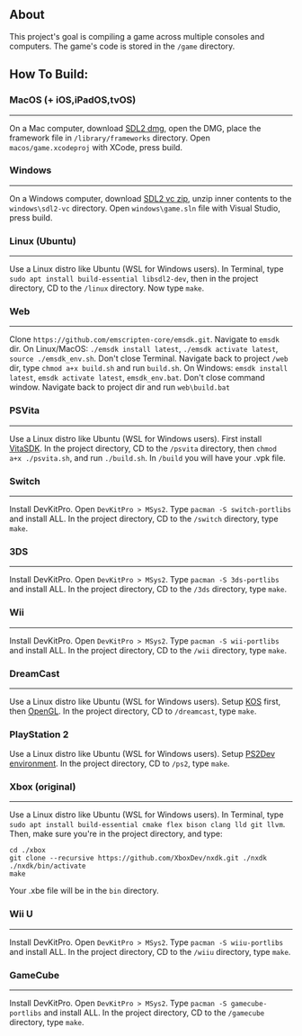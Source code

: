 ## About

This project's goal is compiling a game across multiple consoles and computers. The game's code is stored in the `/game` directory.

## How To Build:

### MacOS (+ iOS,iPadOS,tvOS)
- - -
On a Mac computer, download [SDL2 dmg](https://github.com/libsdl-org/SDL/releases/latest), open the DMG, place the framework file in `/library/frameworks` directory. Open `macos/game.xcodeproj` with XCode, press build.

### Windows
- - -
On a Windows computer, download [SDL2 vc zip](https://github.com/libsdl-org/SDL/releases/latest), unzip inner contents to the `windows\sdl2-vc` directory. Open `windows\game.sln` file with Visual Studio, press build.

### Linux (Ubuntu)
- - -
Use a Linux distro like Ubuntu (WSL for Windows users). In Terminal, type `sudo apt install build-essential libsdl2-dev`, then in the project directory, CD to the `/linux` directory. Now type `make`.

### Web
- - -
Clone `https://github.com/emscripten-core/emsdk.git`. Navigate to `emsdk` dir. On Linux/MacOS: `./emsdk install latest`, `./emsdk activate latest`, `source ./emsdk_env.sh`. Don't close Terminal. Navigate back to project `/web` dir, type `chmod a+x build.sh` and run `build.sh`. On Windows: `emsdk install latest`, `emsdk activate latest`, `emsdk_env.bat`. Don't close command window. Navigate back to project dir and run `web\build.bat`

### PSVita
- - -
Use a Linux distro like Ubuntu (WSL for Windows users). First install [VitaSDK](https://vitasdk.org/). In the project directory, CD to the `/psvita` directory, then `chmod a+x ./psvita.sh`, and run `./build.sh`. In `/build` you will have your .vpk file.

### Switch
- - -
Install DevKitPro. Open `DevKitPro > MSys2`. Type `pacman -S switch-portlibs` and install ALL. In the project directory, CD to the `/switch` directory, type `make`.

### 3DS
- - -
Install DevKitPro. Open `DevKitPro > MSys2`. Type `pacman -S 3ds-portlibs` and install ALL. In the project directory, CD to the `/3ds` directory, type `make`.

### Wii
- - -
Install DevKitPro. Open `DevKitPro > MSys2`. Type `pacman -S wii-portlibs` and install ALL. In the project directory, CD to the `/wii` directory, type `make`.

### DreamCast
- - -
Use a Linux distro like Ubuntu (WSL for Windows users). Setup [KOS](https://gist.github.com/erfg12/a55328f50abaea15bd06d6584ed435af#file-kos-setup-easy-md) first, then [OpenGL](https://gist.github.com/erfg12/64285ce6e466fccbe8316f2e7594861a#file-kos-sdl-with-opengl-md). In the project directory, CD to `/dreamcast`, type `make`.

### PlayStation 2
Use a Linux distro like Ubuntu (WSL for Windows users). Setup [PS2Dev environment](https://gist.github.com/erfg12/45bb0311f53bf2037d338c357c8c33f0). In the project directory, CD to `/ps2`, type `make`.

### Xbox (original)
- - -
Use a Linux distro like Ubuntu (WSL for Windows users). In Terminal, type `sudo apt install build-essential cmake flex bison clang lld git llvm`. Then, make sure you're in the project directory, and type: 
```
cd ./xbox
git clone --recursive https://github.com/XboxDev/nxdk.git ./nxdk
./nxdk/bin/activate
make
```
Your .xbe file will be in the `bin` directory.

### Wii U
- - -
Install DevKitPro. Open `DevKitPro > MSys2`. Type `pacman -S wiiu-portlibs` and install ALL. In the project directory, CD to the `/wiiu` directory, type `make`.

### GameCube
- - -
Install DevKitPro. Open `DevKitPro > MSys2`. Type `pacman -S gamecube-portlibs` and install ALL. In the project directory, CD to the `/gamecube` directory, type `make`.